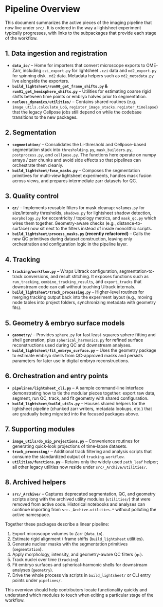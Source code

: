 # Pipeline Overview

This document summarizes the active pieces of the imaging pipeline that now live under `src/`.  It is ordered in the way a lightsheet experiment typically progresses, with links to the subpackages that provide each stage of the workflow.

## 1. Data ingestion and registration
- **`data_io/`** – Home for importers that convert microscope exports to OME-Zarr, including `czi_export.py` for lightsheet `.czi` data and `nd2_export.py` for spinning disk `.nd2` data.  Metadata helpers such as `nd2_metadata.py` live alongside the exporters.
- **`build_lightsheet/run00_get_frame_shifts.py` & `run01_get_hemisphere_shifts.py`** – Utilities for estimating coarse rigid shifts between time points or embryo halves prior to segmentation.
- **`nucleus_dynamics/utilities/`** – Contains shared routines (e.g. `image_utils.calculate_LoG`, `register_image_stacks.register_timelapse`) that the legacy Cellpose jobs still depend on while the codebase transitions to the new packages.

## 2. Segmentation
- **`segmentation/`** – Consolidates the Li-threshold and Cellpose-based segmentation stack into `thresholding.py`, `mask_builders.py`, `postprocess.py`, and `cellpose.py`.  The functions here operate on numpy arrays / zarr chunks and avoid side effects so that pipelines can orchestrate them cleanly.
- **`build_lightsheet/fuse_masks.py`** – Composes the segmentation primitives for multi-view lightsheet experiments, handles mask fusion across views, and prepares intermediate zarr datasets for QC.

## 3. Quality control
- **`qc/`** – Implements reusable filters for mask cleanup: `volumes.py` for size/intensity thresholds, `shadows.py` for lightsheet shadow detection, `morphology.py` for eccentricity / topology metrics, and `mask_qc.py` which wires them together.  Geometry-aware checks (e.g., distance-to-surface) now sit next to the filters instead of inside monolithic scripts.
- **`build_lightsheet/process_masks.py` (recently refactored)** – Calls the new QC primitives during dataset construction, leaving only orchestration and configuration logic in the pipeline layer.

## 4. Tracking
- **`tracking/workflow.py`** – Wraps Ultrack configuration, segmentation-to-track conversions, and result stitching.  It exposes functions such as `run_tracking`, `combine_tracking_results`, and `export_tracks` that downstream code can call without touching Ultrack internals.
- **`build_lightsheet/track_processing.py`** – Higher-level routines for merging tracking output back into the experiment layout (e.g., moving node tables into project folders, synchronizing metadata with geometry fits).

## 5. Geometry & embryo surface models
- **`geometry/`** – Provides `sphere.py` for fast least-squares sphere fitting and shell generation, plus `spherical_harmonics.py` for refined surface reconstructions used during QC and downstream analyses.
- **`build_lightsheet/fit_embryo_surface.py`** – Uses the geometry package to estimate embryo shells from QC-approved masks and persists parameters for later use in digital embryo reconstructions.

## 6. Orchestration and entry points
- **`pipelines/lightsheet_cli.py`** – A sample command-line interface demonstrating how to tie the modular pieces together: export raw data, segment, run QC, track, and fit geometry with shared configuration.
- **`build_lightsheet/build_utils.py`** – Houses shared helpers for the lightsheet pipeline (chunked zarr writers, metadata lookups, etc.) that are gradually being migrated into the focused packages above.

## 7. Supporting modules
- **`image_utils/do_mip_projections.py`** – Convenience routines for generating quick-look projections of time-lapse datasets.
- **`track_processing/`** – Additional track filtering and analysis scripts that consume the standardized output of `tracking.workflow`.
- **`utilities/functions.py`** – Retains only the widely used `path_leaf` helper; all other legacy utilities now reside under `src/_Archive/utilities/`.

## 8. Archived helpers
- **`src/_Archive/`** – Captures deprecated segmentation, QC, and geometry scripts along with the archived utility modules (`utilities/`) that were removed from active code.  Historical notebooks and analyses can continue importing from `src._Archive.utilities.*` without polluting the active namespace.

Together these packages describe a linear pipeline:
1. Export microscope volumes to Zarr (`data_io`).
2. Estimate rigid alignment / frame shifts (`build_lightsheet` utilities).
3. Generate nuclear masks with the segmentation primitives (`segmentation`).
4. Apply morphology, intensity, and geometry-aware QC filters (`qc`).
5. Track nuclei over time (`tracking`).
6. Fit embryo surfaces and spherical-harmonic shells for downstream analyses (`geometry`).
7. Drive the whole process via scripts in `build_lightsheet/` or CLI entry points under `pipelines/`.

This overview should help contributors locate functionality quickly and understand which modules to touch when editing a particular stage of the workflow.
